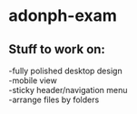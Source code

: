 # adonph-exam  



## Stuff to work on:  
-fully polished desktop design  
-mobile view  
-sticky header/navigation menu  
-arrange files by folders
